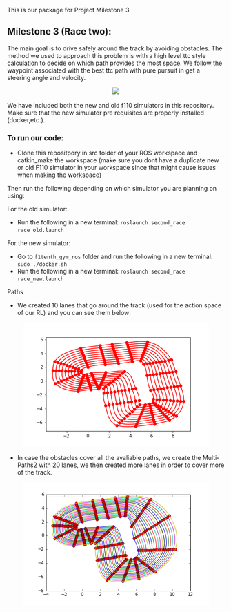 This is our package for Project Milestone 3

## Milestone 3 (Race two):

The main goal is to drive safely around the track by avoiding obstacles. The method we used to approach this problem is with a high level ttc style calculation to decide on which path provides the most space. We follow the waypoint associated with the best ttc path with pure pursuit in get a steering angle and velocity.

<p align="center">
  <img src="videos/second_race.gif">
</p>


We have included both the new and old f110 simulators in this repository. Make sure that the new simulator pre requisites are properly installed (docker,etc.).

### To run our code:

  * Clone this repositpory in src folder of your ROS workspace and catkin_make the workspace (make sure you dont have a duplicate new or old F110 simulator in your workspace since that might cause issues when making the workspace)

Then run the following depending on which simulator you are planning on using:

For the old simulator:

  *  Run the following in a new terminal: `roslaunch second_race race_old.launch`

For the new simulator:

  *  Go to `f1tenth_gym_ros` folder and run the following in a new terminal: `sudo ./docker.sh`
  *  Run the following in a new terminal: `roslaunch second_race race_new.launch`


Paths

*  We created 10 lanes that go around the track (used for the action space of our RL) and you can see them below:
  
  <p align="center">
  <img src="waypoints/Multi-Paths/paths.png">
</p>

  * In case the obstacles cover all the avaliable paths, we create the Multi-Paths2 with 20 lanes, we then created more lanes in order to cover more of the track.
  
  <p align="center">
  <img src="waypoints/Multi-Paths2/paths.png">
</p>

